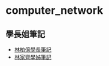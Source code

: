 # computer_network
## 學長姐筆記
* [林柏億學長筆記](https://github.com/istar0me/linux-note/tree/108-1network)
* [林家齊學姊筆記](https://github.com/linjiachi/Linux_note)
